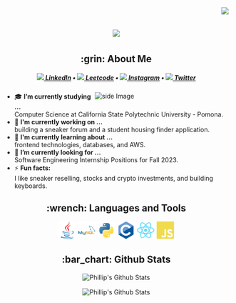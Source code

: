 <img align="right" src="https://visitor-badge.glitch.me/badge?page_id=phillip-che.visitor-badge">

<h1 align="center">
  <a href="https://git.io/typing-svg">
    <img src="https://readme-typing-svg.herokuapp.com/?lines=Hey+there,+I%27m+Phillip!;%F0%9F%91%8B+Nice+to+meet+you!&center=true&size=30">
  </a>
</h1>

<h2 align="center">:grin: About Me</h2>

<h5 align="center">

<a align="center" href="https://www.linkedin.com/in/phillipche/" title="LinkedIn Profile"><img width="22" src="https://raw.githubusercontent.com/rahuldkjain/github-profile-readme-generator/master/src/images/icons/Social/linked-in-alt.svg"> LinkedIn</a> •
<a href="https://www.leetcode.com/phillip-che" title="Stack Overflow Profile"><img width="22" src="https://raw.githubusercontent.com/rahuldkjain/github-profile-readme-generator/master/src/images/icons/Social/leet-code.svg"> Leetcode</a> •
<a align="center" href="https://www.instagram.com/philllip.che/" title="Instagram Profile"><img width="22" src="https://raw.githubusercontent.com/rahuldkjain/github-profile-readme-generator/master/src/images/icons/Social/instagram.svg"> Instagram</a> •
<a href="https://twitter.com/iCasKade" title="Twitter Profile"><img width="22" src="https://raw.githubusercontent.com/rahuldkjain/github-profile-readme-generator/master/src/images/icons/Social/twitter.svg"> Twitter</a>

</h5>
<img src="https://gist.githubusercontent.com/patevs/b007a0e98fb216438d4cbf559fac4166/raw/88f20c9d749d756be63f22b09f3c4ac570bc5101/programming.gif" alt="side Image" align="right" width="300" height="auto" />

- 🎓 <b>I’m currently studying ... </b></br>
      Computer Science at California State Polytechnic University - Pomona.
- 🧪 <b>I'm currently working on ... </b></br> 
      building a sneaker forum and a student housing finder application.
- 🧠 <b>I'm currently learning about ... </b></br>
      frontend technologies, databases, and AWS.
- 🔎 <b>I’m currently looking for ... </b></br>
      Software Engineering Internship Positions for Fall 2023.
- ⚡ <b>Fun facts:</b> </br>
      I like sneaker reselling, stocks and crypto investments, and building keyboards.

<h2 align="center">:wrench: Languages and Tools</h2>
<p align="center"> 
<code><img src="https://raw.githubusercontent.com/devicons/devicon/master/icons/java/java-original.svg" alt="java" width="40" height="40"/></code>
<code><img src="https://raw.githubusercontent.com/devicons/devicon/master/icons/mysql/mysql-original-wordmark.svg" alt="mysql" width="40" height="40"/></code>
<code><img src="https://raw.githubusercontent.com/devicons/devicon/master/icons/python/python-original.svg" alt="python" width="40" height="40"/></code>
<code><img src="https://raw.githubusercontent.com/devicons/devicon/master/icons/c/c-original.svg" alt="c" width="40" height="40"/></code>
<code><img src="https://raw.githubusercontent.com/devicons/devicon/master/icons/react/react-original.svg" alt="opencv" width="40" height="40"/></code>
<code><img src="https://raw.githubusercontent.com/devicons/devicon/master/icons/javascript/javascript-plain.svg" alt="opencv" width="40" height="40"/></code>
</p>


<h2 align="center">:bar_chart: Github Stats</h2>

<p align="center"><img align="center" src="https://github-readme-stats.vercel.app/api/top-langs/?username=phillip-che&theme=radical&line_height=27&hide=glsl,python" alt="Phillip's Github Stats" /></p>
<p align="center"><img align="center" src="http://github-readme-streak-stats.herokuapp.com?user=phillip-che&theme=dark&background=141321" alt="Phillip's Github Stats" /></p>

